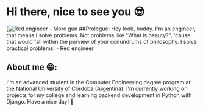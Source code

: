 # Hi there, nice to see you 😎
[![Red engineer - More gun]([[https://media.giphy.com/media/vFKqnCdLPNOKc/giphy.gif](https://media1.tenor.com/m/ZVs4foJUFtUAAAAd/team-fortress2-engineer.gif](https://tenor.com/es-419/view/team-fortress2-engineer-gif-23869811)))
##Prologue:
Hey look, buddy. I'm an engineer, that means I solve problems. Not problems like "What is beauty?", 'cause that would fall within the purview of your conundrums of philosophy. I solve practical problems! - Red engineer 
## About me 😁:
I'm an advanced student in the Computer Engineering degree program at the National University of Córdoba (Argentina). I'm currently working on projects for my college and learning backend development in Python with Django. Have a nice day! 🦾
